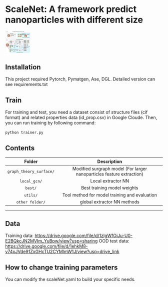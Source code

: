 # ScaleNet: A framework predict nanoparticles with different size

<img src=".\paper_fig\Figure2.jpg" style="zoom:8%;" />

## Installation

This project required Pytorch, Pymatgen, Ase, DGL. Detailed version can see requirements.txt

## Train

For training and test, you need a dataset consist of structure files (cif format) and related properties data (id_prop.csv) in Google Cloude. Then, you can run training by following command:
```
python trainer.py
```

## Contents

|  Folder  |                         Description                         |
|          :------:          | :---------------------------------------------------------: |
|  `graph_theory_surface/`   |  Modified surgraph model (For larger nanoparticles feature extraction)  |
|  `local_gcn/`              |  Local extractor NN                                                     |
|  `best/`                   |  Best training model weights                                            |
|  `utils/`                  |  Tool method for model training and evaluation                          |
|  `other folder/`           |  global extractor NN methods                                            |


---

## Data

Training data: https://drive.google.com/file/d/1zlgWfOiJu-U0-E2BQkcJN2MVIm_YuBpw/view?usp=sharing 
OOD test data: https://drive.google.com/file/d/1ehkM8-v74xJVde91ZxGHcTU2CYMlmW1J/view?usp=drive_link

## How to change training parameters

You can modify the scaleNet.yaml to build your specific needs.

